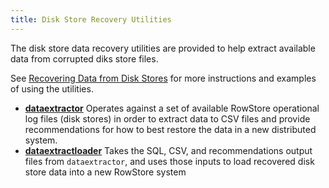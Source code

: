 ```yaml
---
title: Disk Store Recovery Utilities
---
```


The disk store data recovery utilities are provided to help extract available data from corrupted diks store files.

See <a href="../../disk_storage/extractor_overview.html#disk_storage" class="xref" title="In cases where disk store files become corrupted, or where you cannot restore disk store backups to members, RowStore provides a data extractor utility that attempts to recover as much data as possible from available disk store files. The recovered data is stored in multiple comma-separated values (CSV) files, which you can use to load the data into a new RowStore system.">Recovering Data from Disk Stores</a> for more instructions and examples of using the utilities.

-   **[dataextractor](../../reference/disk-store-utilities/dataextractor.html)**
    Operates against a set of available RowStore operational log files (disk stores) in order to extract data to CSV files and provide recommendations for how to best restore the data in a new distributed system.
-   **[dataextractloader](../../reference/disk-store-utilities/dataextractloader.html)**
    Takes the SQL, CSV, and recommendations output files from `dataextractor`, and uses those inputs to load recovered disk store data into a new RowStore system


